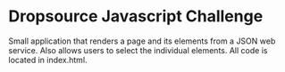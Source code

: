 # Dropsource Javascript Challenge

Small application that renders a page and its elements from a JSON web service. Also allows users to select the individual elements. All code is located in index.html.